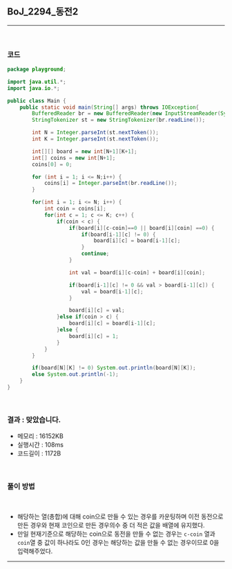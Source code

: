 ## BoJ_2294\_동전2

---

<br />

### 코드

```java
package playground;

import java.util.*;
import java.io.*;

public class Main {
	public static void main(String[] args) throws IOException{
		BufferedReader br = new BufferedReader(new InputStreamReader(System.in));
		StringTokenizer st = new StringTokenizer(br.readLine());

		int N = Integer.parseInt(st.nextToken());
		int K = Integer.parseInt(st.nextToken());

		int[][] board = new int[N+1][K+1];
		int[] coins = new int[N+1];
		coins[0] = 0;

		for (int i = 1; i <= N;i++) {
			coins[i] = Integer.parseInt(br.readLine());
		}

		for(int i = 1; i <= N; i++) {
			int coin = coins[i];
			for(int c = 1; c <= K; c++) {
				if(coin < c) {
					if(board[i][c-coin]==0 || board[i][coin] ==0) {
						if(board[i-1][c] != 0) {
							board[i][c] = board[i-1][c];
						}
						continue;
					}

					int val = board[i][c-coin] + board[i][coin];

					if(board[i-1][c] != 0 && val > board[i-1][c]) {
						val = board[i-1][c];
					}

					board[i][c] = val;
				}else if(coin > c) {
					board[i][c] = board[i-1][c];
				}else {
					board[i][c] = 1;
				}
			}
		}

		if(board[N][K] != 0) System.out.println(board[N][K]);
		else System.out.println(-1);
	}
}
```

<br />

### 결과 : 맞았습니다.

- 메모리 : 16152KB
- 실행시간 : 108ms
- 코드길이 : 1172B

<br />

### 풀이 방법

<br />

- 해당하는 열(총합)에 대해 coin으로 만들 수 있는 경우를 카운팅하며 이전 동전으로 만든 경우와 현재 코인으로 만든 경우의수 중 더 적은 값을 배열에 유지했다.
- 만일 현재기준으로 해당하는 coin으로 동전을 만들 수 없는 경우는 `c-coin` 열과 `coin`열 중 값이 하나라도 0인 경우는 해당하는 값을 만들 수 없는 경우이므로 0을 입력해주었다.

---

